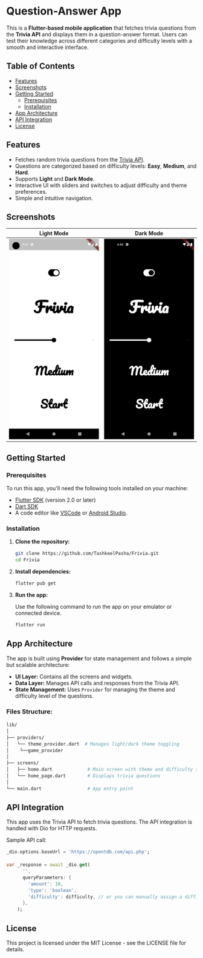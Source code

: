 # Question-Answer App

This is a **Flutter-based mobile application** that fetches trivia questions from the **Trivia API** and displays them in a question-answer format. Users can test their knowledge across different categories and difficulty levels with a smooth and interactive interface.

## Table of Contents
- [Features](#features)
- [Screenshots](#screenshots)
- [Getting Started](#getting-started)
  - [Prerequisites](#prerequisites)
  - [Installation](#installation)
- [App Architecture](#app-architecture)
- [API Integration](#api-integration)
- [License](#license)

## Features
- Fetches random trivia questions from the [Trivia API](https://opentdb.com/api_config.php).
- Questions are categorized based on difficulty levels: **Easy**, **Medium**, and **Hard**.
- Supports **Light** and **Dark Mode**.
- Interactive UI with sliders and switches to adjust difficulty and theme preferences.
- Simple and intuitive navigation.



## Screenshots

| Light Mode | Dark Mode |
|------------|-----------|
| <img src="https://github.com/TashkeelPasha/Frivia/blob/main/Assets/lightmode.png" alt="Light Mode" width="300"/> | <img src="https://github.com/TashkeelPasha/Frivia/blob/main/Assets/darkmode.png" alt="Dark Mode" width="300"/> |


## Getting Started

### Prerequisites
To run this app, you'll need the following tools installed on your machine:
- [Flutter SDK](https://flutter.dev/docs/get-started/install) (version 2.0 or later)
- [Dart SDK](https://dart.dev/get-dart)
- A code editor like [VSCode](https://code.visualstudio.com/) or [Android Studio](https://developer.android.com/studio).

### Installation

1. **Clone the repository:**

    ```bash
    git clone https://github.com/TashkeelPasha/Frivia.git
    cd Frivia
    ```

2. **Install dependencies:**

    ```bash
    flutter pub get
    ```

3. **Run the app:**

    Use the following command to run the app on your emulator or connected device.

    ```bash
    flutter run
    ```

## App Architecture

The app is built using **Provider** for state management and follows a simple but scalable architecture:

- **UI Layer:** Contains all the screens and widgets.
- **Data Layer:** Manages API calls and responses from the Trivia API.
- **State Management:** Uses `Provider` for managing the theme and difficulty level of the questions.

### Files Structure:
```bash
lib/
│
├── providers/
│   └── theme_provider.dart  # Manages light/dark theme toggling
│    └──game_provider
│
├── screens/
│   ├── home.dart             # Main screen with theme and difficulty settings
│   └── home_page.dart        # Displays trivia questions
│
└── main.dart                 # App entry point
```

## API Integration
This app uses the Trivia API to fetch trivia questions. The API integration is handled with Dio for HTTP requests.

Sample API call:
```dart
_dio.options.baseUrl = 'https://opentdb.com/api.php';

var _response = await _dio.get(
      '',
      queryParameters: {
        'amount': 10,
        'type': 'boolean',
        'difficulty': difficulty, // or you can manually assign a difficulty here like 'easy' , 'medium'
      },
    );

```

## License

This project is licensed under the MIT License - see the LICENSE file for details.

